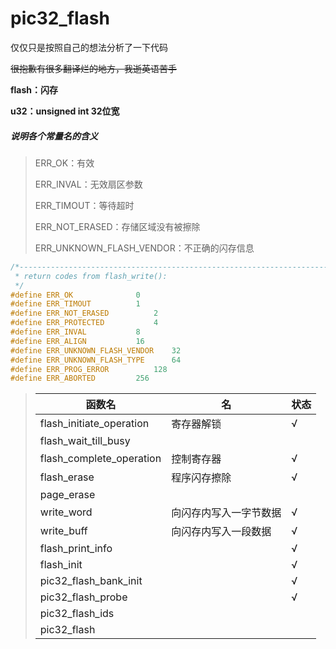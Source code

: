 # pic32_flash

仅仅只是按照自己的想法分析了一下代码

~~很抱歉有很多翻译烂的地方，我逝英语苦手~~

**flash：闪存**

**u32：unsigned int 32位宽**



##### 说明各个常量名的含义

> ERR_OK：有效
>
> ERR_INVAL：无效扇区参数
>
> ERR_TIMOUT：等待超时
>
> ERR_NOT_ERASED：存储区域没有被擦除
>
> ERR_UNKNOWN_FLASH_VENDOR：不正确的闪存信息

```c
/*-----------------------------------------------------------------------
 * return codes from flash_write():
 */
#define ERR_OK				0
#define ERR_TIMOUT			1
#define ERR_NOT_ERASED			2
#define ERR_PROTECTED			4
#define ERR_INVAL			8
#define ERR_ALIGN			16
#define ERR_UNKNOWN_FLASH_VENDOR	32
#define ERR_UNKNOWN_FLASH_TYPE		64
#define ERR_PROG_ERROR			128
#define ERR_ABORTED			256
```



> | 函数名                   | 名                     | 状态 |
> | ------------------------ | ---------------------- | ---- |
> | flash_initiate_operation | 寄存器解锁             | √    |
> | flash_wait_till_busy     |                        |      |
> | flash_complete_operation | 控制寄存器             | √    |
> | flash_erase              | 程序闪存擦除           | √    |
> | page_erase               |                        |      |
> | write_word               | 向闪存内写入一字节数据 | √    |
> | write_buff               | 向闪存内写入一段数据   | √    |
> | flash_print_info         |                        | √    |
> | flash_init               |                        | √    |
> | pic32_flash_bank_init    |                        | √    |
> | pic32_flash_probe        |                        | √    |
> | pic32_flash_ids          |                        |      |
> | pic32_flash              |                        |      |
